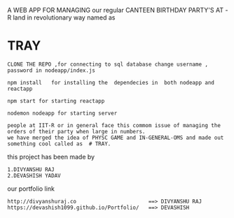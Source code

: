  A WEB APP FOR MANAGING our regular CANTEEN BIRTHDAY PARTY'S AT -R land in revolutionary way named as 
 
 # TRAY
 
 
 
 ```
 CLONE THE REPO ,for connecting to sql database change username , password in nodeapp/index.js 
```
```
npm install   for installing the  dependecies in  both nodeapp and reactapp 
```

```
npm start for starting reactapp
```
```
nodemon nodeapp for starting server
```

```
people at IIT-R or in general face this commom issue of managing the orders of their party when large in numbers.
we have merged the idea of PHYSC GAME and IN-GENERAL-OMS and made out something cool called as  # TRAY.

```


this project has been made by 
```
1.DIVYANSHU RAJ      
2.DEVASHISH YADAV
```
our portfolio link 

```
http://divyanshuraj.co                       ==> DIVYANSHU RAJ  
https://devashish1099.github.io/Portfolio/   ==> DEVASHISH 
```
